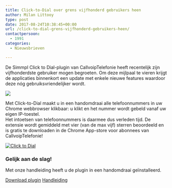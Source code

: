 ```yaml
---
title: Click-to-Dial over grens vijfhonderd gebruikers heen
author: Milan Littooy
type: post
date: 2017-08-24T10:38:45+00:00
url: /click-to-dial-grens-vijfhonderd-gebruikers-heen/
contactpersoon:
  - 1991
categories:
  - Nieuwsbrieven

---
```

De Simmpl Click to Dial-plugin van CallvoipTelefonie heeft recentelijk zijn vijfhonderdste gebruiker mogen begroeten. Om deze mijlpaal te vieren krijgt de applicaties binnenkort een update met enkele nieuwe features waardoor deze nóg gebruiksvriendelijker wordt.

<!--more-->

[<img src="https://res.cloudinary.com/callvoip/image/upload/v1556647042/click_to_dial_500_2.png" class="alignleft size-full" />][1]

Met Click-to-Dial maakt u in een handomdraai alle telefoonnummers in uw Chrome webbrowser klikbaar: u klikt en het nummer wordt gebeld vanaf uw eigen IP-toestel. <br /> Het intoetsen van telefoonnummers is daarmee dus verleden tijd. De extensie wordt gemiddeld met vier (van de max vijf) sterren beoordeeld en is gratis te downloaden in de Chrome App-store voor abonnees van CallvoipTelefonie!

<a href="https://www.callvoiptelefonie.nl/clicktodial/"><img src="https://res.cloudinary.com/callvoip/image/upload/v1556647042/c2d-bericht.png" alt="Click to Dial" class="alignright size-thumbnail" /></a>


### Gelijk aan de slag!

Met onze handleiding heeft u de plugin in een handomdraai geïnstalleerd.

<a href="https://chrome.google.com/webstore/detail/simmpl-click-to-dial/hnjepanannlajhppemgdmcjjpimlhkgm?hl=nl" target="_blank" class="button hollow">Download plugin</a>
<a href="http://www.simmpl.nl/downloads/Simmpl_handleiding_ClicktoDial.pdf" target="_blank" class="button hollow">Handleiding</a>


 [1]: https://chrome.google.com/webstore/detail/simmpl-click-to-dial/hnjepanannlajhppemgdmcjjpimlhkgm?hl=nl